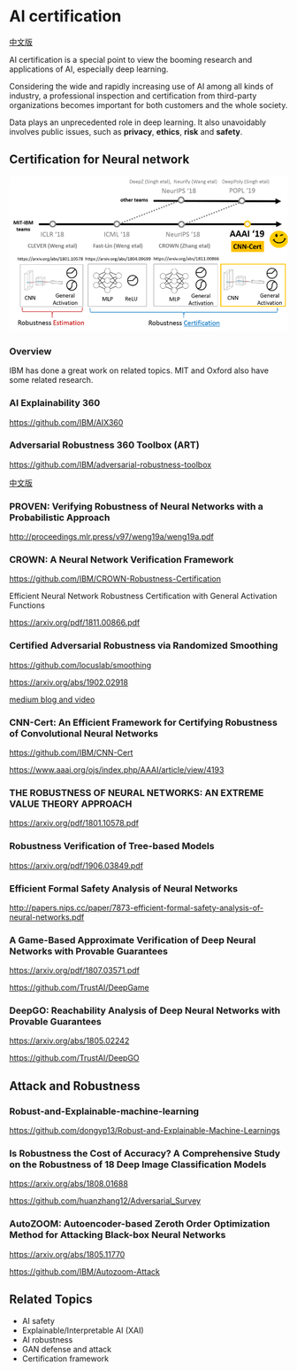 # AI certification
 [中文版](README_cn.md)

AI certification is a special point to view the booming research and applications of AI, especially deep learning.

Considering the wide and rapidly increasing use of AI among all kinds of industry, a professional inspection and certification from 
third-party organizations becomes important for both customers and the whole society.  

Data plays an unprecedented role in deep learning. It also unavoidably involves public issues, such as **privacy**, **ethics**, 
**risk** and **safety**.

## Certification for Neural network 

![Certification for Neural network](imgs/nn_certificate1.png)

### Overview
IBM has done a great work on related topics. MIT and Oxford also have some related research.

### AI Explainability 360
https://github.com/IBM/AIX360

 ### Adversarial Robustness 360 Toolbox (ART)
 https://github.com/IBM/adversarial-robustness-toolbox 

[中文版](https://github.com/IBM/adversarial-robustness-toolbox/blob/master/README-cn.md)

### PROVEN: Verifying Robustness of Neural Networks with a Probabilistic Approach
http://proceedings.mlr.press/v97/weng19a/weng19a.pdf

### CROWN: A Neural Network Verification Framework
https://github.com/IBM/CROWN-Robustness-Certification

Efficient Neural Network Robustness Certification with General Activation Functions

https://arxiv.org/pdf/1811.00866.pdf

### Certified Adversarial Robustness via Randomized Smoothing
https://github.com/locuslab/smoothing

https://arxiv.org/abs/1902.02918

[medium blog and video](https://medium.com/@MITIBMLab/cnn-cert-a-certified-measure-of-robustness-for-convolutional-neural-networks-fd2ff44c6807)

### CNN-Cert: An Efficient Framework for Certifying Robustness of Convolutional Neural Networks
https://github.com/IBM/CNN-Cert

https://www.aaai.org/ojs/index.php/AAAI/article/view/4193

### THE ROBUSTNESS OF NEURAL NETWORKS: AN EXTREME VALUE THEORY APPROACH
https://arxiv.org/pdf/1801.10578.pdf
 
### Robustness Verification of Tree-based Models
https://arxiv.org/pdf/1906.03849.pdf
 
### Efficient Formal Safety Analysis of Neural Networks
http://papers.nips.cc/paper/7873-efficient-formal-safety-analysis-of-neural-networks.pdf

### A Game-Based Approximate Verification of Deep Neural Networks with Provable Guarantees
https://arxiv.org/pdf/1807.03571.pdf

https://github.com/TrustAI/DeepGame

### DeepGO: Reachability Analysis of Deep Neural Networks with Provable Guarantees
https://arxiv.org/abs/1805.02242

https://github.com/TrustAI/DeepGO

## Attack and Robustness
### Robust-and-Explainable-machine-learning
https://github.com/dongyp13/Robust-and-Explainable-Machine-Learnings

### Is Robustness the Cost of Accuracy? A Comprehensive Study on the Robustness of 18 Deep Image Classification Models
https://arxiv.org/abs/1808.01688

https://github.com/huanzhang12/Adversarial_Survey

### AutoZOOM: Autoencoder-based Zeroth Order Optimization Method for Attacking Black-box Neural Networks
https://arxiv.org/abs/1805.11770

https://github.com/IBM/Autozoom-Attack


## Related Topics
* AI safety
* Explainable/Interpretable AI (XAI)
* AI robustness
* GAN defense and attack
* Certification framework



